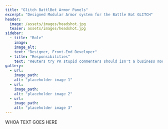 ```yaml
---
title: "Glitch BattlBot Armor Panels"
excerpt: "Designed Modular Armor system for the Battle Bot GLITCH"
header:
  image: /assets/images/headshot.jpg
  teaser: assets/images/headshot.jpg
sidebar:
  - title: "Role"
    image: 
    image_alt: 
    text: "Designer, Front-End Developer"
  - title: "Responsibilities"
    text: "Reuters try PR stupid commenters should isn't a business model"
gallery:
  - url:
    image_path: 
    alt: "placeholder image 1"
  - url: 
    image_path: 
    alt: "placeholder image 2"
  - url: 
    image_path: 
    alt: "placeholder image 3"
---
```


WHOA TEXT GOES HERE
